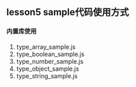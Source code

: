 ## lesson5 sample代码使用方式

#### 内置库使用

1. type_array_sample.js
2. type_boolean_sample.js
3. type_number_sample.js
4. type_object_sample.js
5. type_string_sample.js